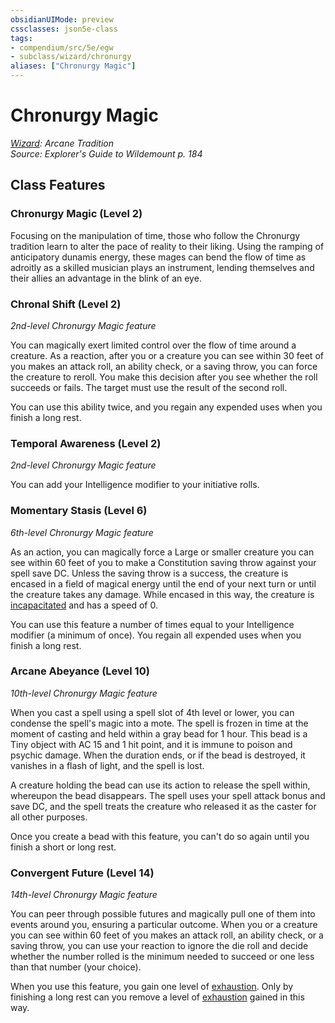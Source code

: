```yaml
---
obsidianUIMode: preview
cssclasses: json5e-class
tags:
- compendium/src/5e/egw
- subclass/wizard/chronurgy
aliases: ["Chronurgy Magic"]
---
```

# Chronurgy Magic
*[Wizard](wizard.md): Arcane Tradition*  
*Source: Explorer's Guide to Wildemount p. 184*  


## Class Features

### Chronurgy Magic (Level 2)

Focusing on the manipulation of time, those who follow the Chronurgy tradition learn to alter the pace of reality to their liking. Using the ramping of anticipatory dunamis energy, these mages can bend the flow of time as adroitly as a skilled musician plays an instrument, lending themselves and their allies an advantage in the blink of an eye.

### Chronal Shift (Level 2)

*2nd-level Chronurgy Magic feature*

You can magically exert limited control over the flow of time around a creature. As a reaction, after you or a creature you can see within 30 feet of you makes an attack roll, an ability check, or a saving throw, you can force the creature to reroll. You make this decision after you see whether the roll succeeds or fails. The target must use the result of the second roll.

You can use this ability twice, and you regain any expended uses when you finish a long rest.

### Temporal Awareness (Level 2)

*2nd-level Chronurgy Magic feature*

You can add your Intelligence modifier to your initiative rolls.

### Momentary Stasis (Level 6)

*6th-level Chronurgy Magic feature*

As an action, you can magically force a Large or smaller creature you can see within 60 feet of you to make a Constitution saving throw against your spell save DC. Unless the saving throw is a success, the creature is encased in a field of magical energy until the end of your next turn or until the creature takes any damage. While encased in this way, the creature is [incapacitated](/Systems/5e/rules/conditions.md#incapacitated) and has a speed of 0.

You can use this feature a number of times equal to your Intelligence modifier (a minimum of once). You regain all expended uses when you finish a long rest.

### Arcane Abeyance (Level 10)

*10th-level Chronurgy Magic feature*

When you cast a spell using a spell slot of 4th level or lower, you can condense the spell's magic into a mote. The spell is frozen in time at the moment of casting and held within a gray bead for 1 hour. This bead is a Tiny object with AC 15 and 1 hit point, and it is immune to poison and psychic damage. When the duration ends, or if the bead is destroyed, it vanishes in a flash of light, and the spell is lost.

A creature holding the bead can use its action to release the spell within, whereupon the bead disappears. The spell uses your spell attack bonus and save DC, and the spell treats the creature who released it as the caster for all other purposes.

Once you create a bead with this feature, you can't do so again until you finish a short or long rest.

### Convergent Future (Level 14)

*14th-level Chronurgy Magic feature*

You can peer through possible futures and magically pull one of them into events around you, ensuring a particular outcome. When you or a creature you can see within 60 feet of you makes an attack roll, an ability check, or a saving throw, you can use your reaction to ignore the die roll and decide whether the number rolled is the minimum needed to succeed or one less than that number (your choice).

When you use this feature, you gain one level of [exhaustion](/Systems/5e/rules/conditions.md#exhaustion). Only by finishing a long rest can you remove a level of [exhaustion](/Systems/5e/rules/conditions.md#exhaustion) gained in this way.